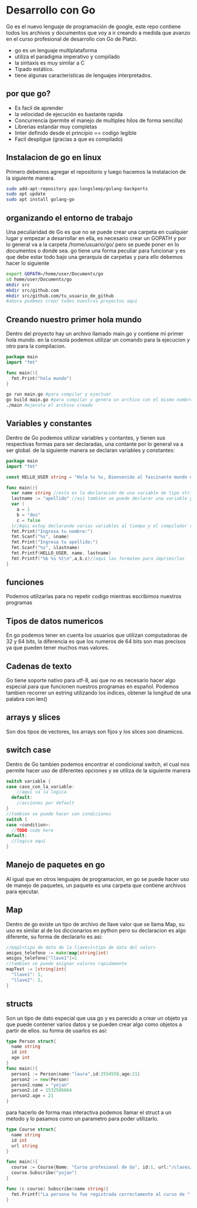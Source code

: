 # Desarrollo con Go
Go es el nuevo lenguaje de programación de google, este repo contiene todos los archivos y documentos que voy a ir creando a medida que avanzo en el curso profesional de desarrollo con Go de Platzi.
* go es un lenguaje multiplataforma
* utiliza el paradigma imperativo y compilado
* la sintaxis es muy similar a C
* Tipado estático.
* tiene algunas caracteristicas de lenguajes interpretados.

## por que go?
* Es facil de aprender
* la velocidad de ejecución es bastante rapida
* Concurrencia (permite el manejo de multiples hilos de forma sencilla)
* Librerias estandar muy completas
* linter definido desde el principio == codigo legible
* Facil despligue (gracias a que es compilado)

## Instalacion de go en linux
Primero debemos agregar el repositorio y luego hacemos la instalacion de la siguiente manera.
~~~sh
sudo add-apt-repository ppa:longsleep/golang-backports
sudo apt update
sudo apt install golang-go
~~~

## organizando el entorno de trabajo
Una peculiaridad de Go es que no se puede crear una carpeta en cualquier lugar y empezar a desarrollar en ella, es necesario crear un GOPATH y por lo general va a la carpeta /home/usuario/go/ pero se puede poner en lo documentos o donde sea. go tiene una forma peculiar para funcionar y es que debe estar todo bajo una gerarquia de carpetas y para ello debemos hacer lo siguiente
~~~sh
export GOPATH=/home/user/Documents/go
cd home/user/Documents/go
mkdir src
mkdir src/github.com
mkdir src/github.com/tu_usuario_de_github
#ahora podemos crear todos nuestros proyectos aquí
~~~

## Creando nuestro primer hola mundo
Dentro del proyecto hay un archivo llamado main.go y contiene mi primer hola mundo.
en la consola podemos utilizar un comando para la ejecucion y otro para la compilacion.
~~~go
package main
import "fmt"

func main(){
  fmt.Print("hola mundo")
}
~~~
~~~sh
go run main.go #para compilar y ejectuar
go build main.go #para compilar y genera un archivo con el mismo nombre pero sin extensión
./main #ejecuta el archivo creado
~~~

## Variables y constantes
Dentro de Go podemos utilizar variables y contantes, y tienen sus respectivas formas para ser declaradas, una contante por lo general va a ser global. de la siguiente manera se declaran variables y constantes:
~~~go
package main
import "fmt"

const HELLO_USER string = "Hola %s %s, Bienvenido al fascinante mundo de Go\n"//así se declara una constante

func main(){
  var name string //esta es la declaración de una variable de tipo string
  lastname := "apellido" //así tambien se puede declarar una variable y el compilador detecta de que tipo es
  var (
    a = 1
    b = "dos"
    c = false
  )//Aqui estoy declarando varias variables al tiempo y el compilador detecta automaticamente de que tipo son
  fmt.Print("Ingresa tu nombre:")
  fmt.Scanf("%s", &name)
  fmt.Print("Ingresa tu apellido:")
  fmt.Scanf("%s", &lastname)
  fmt.Printf(HELLO_USER, name, lastname)
  fmt.Printf("%b %s %t\n",a,b,c)//aqui las formateo para imprimirlas
}
~~~

## funciones
Podemos utilizarlas para no repetir codigo mientras escribimos nuestros programas

## Tipos de datos numericos
En go podemos tener en cuenta los usuarios que utilizan computadoras de 32 y 64 bits, la diferencia es que los numeros de 64 bits son mas precisos ya que pueden tener muchos mas valores.

## Cadenas de texto
Go tiene soporte nativo para utf-8, asi que no es necesario hacer algo especial para que funcionen nuestros programas en español. Podemos tambien recorrer un estring utilizando los indices, obtener la longitud de una palabra con len()

## arrays y slices
Son dos tipos de vectores, los arrays son fijos y los slices son dinamicos.

## switch case
Dentro de Go tambien podemos encontrar el condicional switch, el cual nos permite hacer uso de diferentes opciones y se utiliza de la siguiente manera
~~~go
switch variable {
case caso_con_la_variable:
    //aqui va la logica
  default:
    //acciones por default  
}
//tambien se puede hacer con condiciones
switch {
case <condition>:
  //TODO code here
default:
  //logica aquí
}
~~~

## Manejo de paquetes en go
Al igual que en otros lenguajes de programacion, en go se puede hacer uso de manejo de paquetes, un paquete es una carpeta que contiene archivos para ejecutar.

## Map
Dentro de go existe un tipo de archivo de llave valor que se llama Map, su uso es similar al de los diccionarios en python pero su declaracion es algo diferente, su forma de declararlo es asi:
~~~go
//map[<tipo de dato de la llave>]<tipo de dato del valor>
amigos_telefono := make(map[string]int)
amigos_telefono["llave1"]=1
//tambien se puede asignar valores rapidamente
mapTest := [string]int{
  "llave1": 1,
  "llave2": 2,
}
~~~

## structs
Son un tipo de dato especial que usa go y es parecido a crear un objeto ya que puede contener varios datos y se pueden crear algo como objetos a partir de ellos. su forma de usarlos es asi:
~~~go
type Person struct{
  name string
  id int
  age int
}
func main(){
  person1 := Person{name:"laura",id:2554558,age:21}
  person2 := new(Person)
  person2.name = "yojan"
  person2.id = 1532586664
  person2.age = 21
}
~~~
para hacerlo de forma mas interactiva podemos llamar el struct a un metodo y lo pasamos como un parametro para poder utilizarlo.
~~~go
type Course struct{
  name string
  id int
  url string
}

func main(){
  course := Course{Name: "Curso profesional de Go", id:1, url:"/clases/go-basico"}
  course.Subscribe("yojan")
}

func (c course) Subscribe(name string){
  fmt.Printf("La persona %s fue registrada correctamente al curso de ", name, c.name)
}
~~~
